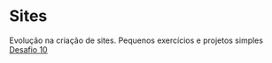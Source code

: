 # Sites
Evolução na criação de sites. Pequenos exercícios e  projetos simples 
<a href='https://fabioscarvalho.github.io/Sites/Desafio10'> Desafio 10